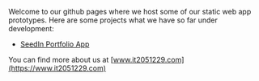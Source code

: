 Welcome to our github pages where we host some of our static web app prototypes. Here are some projects what we have so far under development:
  - [SeedIn Portfolio App](https://it2051229.github.io/seedin/)

You can find more about us at [www.it2051229.com](https://www.it2051229.com)
